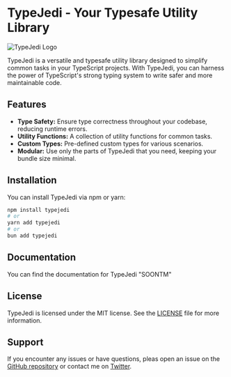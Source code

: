 # TypeJedi - Your Typesafe Utility Library

![TypeJedi Logo](soontm.png)

TypeJedi is a versatile and typesafe utility library designed to simplify common tasks in your TypeScript projects. With TypeJedi, you can harness the power of TypeScript's strong typing system to write safer and more maintainable code.

## Features

- **Type Safety:** Ensure type correctness throughout your codebase, reducing runtime errors.
- **Utility Functions:** A collection of utility functions for common tasks.
- **Custom Types:** Pre-defined custom types for various scenarios.
- **Modular:** Use only the parts of TypeJedi that you need, keeping your bundle size minimal.

## Installation

You can install TypeJedi via npm or yarn:

```bash
npm install typejedi
# or
yarn add typejedi
# or
bun add typejedi
```

## Documentation

You can find the documentation for TypeJedi "SOONTM"

## License

TypeJedi is licensed under the MIT license. See the [LICENSE](LICENSE) file for more information.

## Support

If you encounter any issues or have questions, pleas open an issue on the [GitHub repository](https://github.com/0pilatos0/TypeJedi/issues) or contact me on [Twitter](https://twitter.com/pilatobyte).
